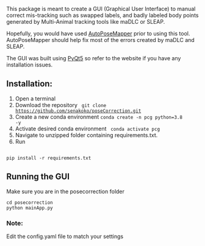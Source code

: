 This package is meant to create a GUI (Graphical User Interface) to manual 
correct mis-tracking such as swapped labels, and badly labeled body points 
generated by Multi-Animal tracking tools like maDLC or SLEAP.

Hopefully, you would have used [AutoPoseMapper](https://github.com/senakoko/AutoPoseMapper) prior to using this tool. 
AutoPoseMapper should help fix most of the errors created by maDLC and SLEAP.

The GUI was built using [PyQt5](https://wiki.qt.io/Qt_for_Python) 
so refer to the website if you have any installation issues.

## Installation:
1. Open a terminal
2. Download the repository <code> git clone https://github.com/senakoko/poseCorrection.git </code>
3. Create a new conda environment <code>conda create -n pcg python=3.8 -y </code>
4. Activate desired conda environment <code> conda activate pcg </code>
5. Navigate to unzipped folder containing requirements.txt.  
6. Run   
<code>
pip install -r requirements.txt  
</code>  

## Running the GUI
Make sure you are in the posecorrection folder
```commandline
cd posecorrection
python mainApp.py
```

### Note:
Edit the config.yaml file to match your settings